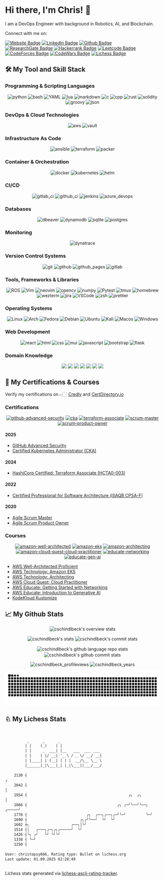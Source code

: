 # Hi there, I'm Chris! 👋

I am a DevOps Engineer with background in Robotics, AI, and Blockchain.

Connect with me on:

[![Website Badge](https://img.shields.io/badge/Website-3b5998?style=flat&logo=google-chrome&logoColor=white)](https://cschindlbeck.github.io/)
[![LinkedIn Badge](https://img.shields.io/badge/LinkedIn-0077B5?style=flat&logo=linkedin&logoColor=white)](https://www.linkedin.com/in/chrisschindlbeck/)
[![Github Badge](https://img.shields.io/badge/GitHub-100000?style=flat&logo=github&logoColor=white)](https://github.com/cschindlbeck)
[![ResearchGate Badge](https://img.shields.io/badge/ResearchGate-00CCBB?style=flat&logo=ResearchGate&logoColor=white)](https://www.researchgate.net/profile/Christopher-Schindlbeck)
[![Hackerrank Badge](https://img.shields.io/badge/-Hackerrank-2EC866?style=flat&logo=HackerRank&logoColor=white)](https://www.hackerrank.com/schindlbeck)
[![Leetcode Badge](https://img.shields.io/badge/-LeetCode-FFA116?style=flat&logo=LeetCode&logoColor=black)](https://leetcode.com/cschindlbeck)
[![CodeForces Badge](https://img.shields.io/static/v1?style=flat&message=Codeforces&color=1F8ACB&logo=Codeforces&logoColor=FFFFFF&label=)](https://codeforces.com/profile/cschindlbeck)
[![CodeWars Badge](https://img.shields.io/static/v1?style=flat&message=Codewars&color=B1361E&logo=Codewars&logoColor=FFFFFF&label=)](https://www.codewars.com/users/cschindlbeck)
[![Lichess Badge](https://img.shields.io/static/v1?style=flat&message=Lichess&color=000000&logo=Lichess&logoColor=FFFFFF&label=)](https://lichess.org/@/christopsy666)

## 🛠️ My Tool and Skill Stack

### Programming & Scripting Languages

<p align="center">
  <img alt="python" src="https://img.shields.io/badge/Python-3776AB?style=flat&logo=python&logoColor=white" />
  <img alt="bash" src="https://img.shields.io/badge/bash-121011.svg?logo=gnu-bash&logoColor=white" />
  <img alt="YAML" src="https://img.shields.io/badge/-Yaml-F05032?style=flat&logo=Yaml&logoColor=white" />
  <img alt="lua" src="https://img.shields.io/badge/lua-%232C2D72.svg?style=flat&logo=lua&logoColor=white" />
  <img alt="markdown" src="https://img.shields.io/badge/Markdown-000000.svg?logo=markdown&logoColor=white" />
  <img alt="c" src="https://img.shields.io/badge/C-00599C?style=flat&logo=c&logoColor=white" />
  <img alt="cpp" src="https://img.shields.io/badge/C%2B%2B-00599C?style=flat&logo=c%2B%2B&logoColor=white" />
  <img alt="rust" src="https://img.shields.io/badge/Rust-000000?style=flat&logo=rust&logoColor=white" />
  <img alt="solidity" src="https://img.shields.io/badge/Solidity-e6e6e6?style=flat&logo=solidity&logoColor=black" />
  <img alt="groovy" src="https://img.shields.io/badge/Apache%20Groovy-4298B8.svg?style=flat&logo=Apache+Groovy&logoColor=white" />
  <img alt="json" src="https://img.shields.io/badge/json-5E5C5C?style=flat&logo=json&logoColor=white" />
</p>

### DevOps & Cloud Technologies

<p align="center">
  <img alt="aws" src="https://img.shields.io/badge/Amazon_AWS-FF9900?style=flat&logo=amazonaws&logoColor=white" />
  <img alt="vault" src="https://img.shields.io/badge/Vault-FFD814?style=flat&logo=Vault&logoColor=black" />
</p>

### Infrastructure As Code

<p align="center">
  <img alt="ansible" src="https://img.shields.io/badge/ansible-%231A1918.svg?style=flat&logo=ansible&logoColor=white" />
  <img alt="terraform" src="https://img.shields.io/badge/terraform-%235835CC.svg?style=flat&logo=terraform&logoColor=white" />
  <img alt="packer" src="https://img.shields.io/badge/packer-%23E7EEF0.svg?style=flat&logo=packer&logoColor=%2302A8EF" />
</p>

### Container & Orchestration

<p align="center">
  <img alt="docker" src="https://img.shields.io/badge/-Docker-2496ED?style=flat&logo=docker&logoColor=white" />
  <img alt="kubernetes" src="https://img.shields.io/badge/kubernetes-%23326ce5.svg?style=flat&logo=kubernetes&logoColor=white" />
  <img alt="helm" src="https://img.shields.io/badge/Helm-0F1689?logo=helm&logoColor=fff)" />
</p>

### CI/CD

<p align="center">
  <img alt="gitlab_ci" src="https://img.shields.io/badge/GitLab%20CI-%23181717.svg?style=flat&logo=gitlab&logoColor=white" />
  <img alt="github_ci" src="https://img.shields.io/badge/GitHub%20Actions-%232671E5.svg?style=flat&logo=githubactions&logoColor=white" />
  <img alt="jenkins" src="https://img.shields.io/badge/Jenkins-49728B?style=flat&logo=jenkins&logoColor=white" />
  <img alt="azure_devops" src="https://img.shields.io/badge/Azure_DevOps-0078D7?style=flat&logo=azure-devops&logoColor=white" />
</p>

### Databases

<p align="center">
  <img alt="dbeaver" src="https://img.shields.io/badge/dbeaver-382923?style=flat&logo=dbeaver&logoColor=white" />
  <img alt="dynamodb" src="https://img.shields.io/badge/Amazon%20DynamoDB-4053D6?style=flat&logo=Amazon%20DynamoDB&logoColor=white" />
  <img alt="sqlite" src="https://img.shields.io/badge/Sqlite-003B57?style=flat&logo=sqlite&logoColor=white" />
  <img alt="postgres" src="https://img.shields.io/badge/PostgreSQL-316192?style=flat&logo=postgresql&logoColor=white" />
</p>

### Monitoring

<p align="center">
  <img alt="dynatrace" src="https://img.shields.io/badge/Dynatrace-1496FF?logo=dynatrace&logoColor=fff&style=flat" />
</p>

### Version Control Systems

<p align="center">
  <img alt="git" src="https://img.shields.io/badge/git-E44C30?style=flat&logo=git&logoColor=white" />
  <img alt="github" src="https://img.shields.io/badge/GitHub-100000?style=flat&logo=github&logoColor=white" />
  <img alt="github_pages" src="https://img.shields.io/badge/GitHub%20Pages-327FC7.svg?logo=github&logoColor=white" />
  <img alt="gitlab" src="https://img.shields.io/badge/GitLab-330F63?style=flat&logo=gitlab&logoColor=white" />
</p>

### Tools, Frameworks & Libraries

<p align="center">
  <img alt="ROS" src="https://img.shields.io/static/v1?style=flat&message=ROS&color=22314E&logo=ROS&logoColor=FFFFFF&label=" />
  <img alt="Vim" src="https://img.shields.io/badge/VIM-%2311AB00.svg?&style=flat&logo=vim&logoColor=white" />
  <img alt="neovim" src="https://img.shields.io/badge/NeoVim-%2357A143.svg?&style=flat&logo=neovim&logoColor=white" />
  <img alt="opencv" src="https://img.shields.io/badge/-OpenCV-05122A?style=flat&logo=opencv&logoColor=5C3EE8" />
  <img alt="numpy" src="https://img.shields.io/badge/Numpy-777BB4?style=flat&logo=numpy&logoColor=white" />
  <img alt="Pytest" src="https://img.shields.io/badge/Pytest-0A9EDC.svg?logo=pytest&logoColor=white" />
  <img alt="tmux" src="https://img.shields.io/badge/tmux-1BB91F?style=flat&logo=tmux&logoColor=white" />
  <img alt="homebrew" src="https://img.shields.io/badge/homebrew-FBB040?style=flat&logo=homebrew&logoColor=white" />
  <img alt="wezterm" src="https://img.shields.io/badge/wezterm-4E49EE?style=flat&logo=wezterm&logoColor=white" />
  <img alt="jira" src="https://img.shields.io/badge/Jira-0052CC?style=flat&logo=Jira&logoColor=white" />
  <img alt="VSCode" src="https://img.shields.io/badge/-VSCode-007ACC?style=flat&logo=visual-studio-code&logoColor=white" />
  <img alt="zsh" src="https://img.shields.io/badge/Zsh-F15A24?style=flat&logo=Zsh&logoColor=white" />
  <img alt="prettier" src="https://img.shields.io/badge/prettier-1A2C34?style=flat&logo=prettier&logoColor=F7BA3E" />
</p>

### Operating Systems

<p align="center">
  <img alt="Linux" src="https://img.shields.io/badge/Linux-FCC624?style=flat&logo=linux&logoColor=black" />
  <img alt="Arch" src="https://img.shields.io/badge/Arch%20Linux-1793D1?logo=arch-linux&logoColor=fff&style=flat" />
  <img alt="Fedora" src="https://img.shields.io/badge/Fedora-black?style=flat&logo=Fedora" />
  <img alt="Debian" src="https://img.shields.io/badge/Debian-A81D33?style=flat&logo=debian&logoColor=white" />
  <img alt="Ubuntu" src="https://img.shields.io/badge/-Ubuntu-E95420?style=flat&logo=ubuntu&logoColor=white" />
  <img alt="Kali" src="https://img.shields.io/badge/Kali_Linux-557C94?style=flat&logo=kali-linux&logoColor=white" />
  <img alt="Macos" src="https://img.shields.io/badge/mac%20os-000000?style=flat&logo=apple&logoColor=white" />
  <img alt="Windows" src="https://img.shields.io/badge/-Windows-007ACC?style=flat&logo=windows&logoColor=white" />
</p>

### Web Development

<p align="center">
  <img alt="react" src="https://img.shields.io/badge/react-%2320232a.svg?style=flat&logo=React&logoColor=%2361DAFB" />
  <img alt="html" src="https://img.shields.io/badge/-HTML5-E34F26?style=flat&logo=html5&logoColor=white" />
  <img alt="css" src="https://img.shields.io/badge/-CSS3-1572B6?style=flat&logo=css3" />
  <img alt="mui" src="https://img.shields.io/badge/MUI-%230081CB.svg?style=flat&logo=mui&logoColor=white" />
  <img alt="javascript" src="https://img.shields.io/badge/JavaScript-%23323330.svg?style=flat&logo=javascript&logoColor=%23F7DF1E" />
  <img alt="bootstrap" src="https://img.shields.io/badge/-Bootstrap-563D7C?style=flat&logo=bootstrap" />
  <img alt="flask" src="https://img.shields.io/badge/-Flask-000000?style=flat&logo=Flask&logoColor=ffffff)" />
</p>

### Domain Knowledge

<p align="center">
  <img src="https://img.shields.io/badge/Robotics-green?style=flat" />
  <img src="https://img.shields.io/badge/Control-red?style=flat" />
  <img src="https://img.shields.io/badge/Motion Planning-blue?style=flat" />
  <img src="https://img.shields.io/badge/Sensor Fusion-yellowgreen?style=flat" />
  <img src="https://img.shields.io/badge/Signal and Image Processing-blueviolet?style=flat" />
  <img src="https://img.shields.io/badge/Machine Learning-success?style=flat" />
  <img src="https://img.shields.io/badge/Blockchain-critical?style=flat" />
</p>

## 🏅 My Certifications & Courses

Verify my certifications on 👉🏻 [Credly](https://www.credly.com/users/chris-schindlbeck) and [CertDirectory.io](https://certdirectory.io/profile/65263cfc-1d9c-41f1-9bbe-52e4af35ab07)

### Certifications

<p align="center">
  <a href="https://www.credly.com/badges/08c7a385-98d8-4c91-86ac-dd89bec01d57" target="_blank"><img alt="github-advanced-security" src="https://images.credly.com/images/c9ed294b-f8ac-48fa-a8c3-96dab1f110f2/image.png" width="125" height="125"></a>
  <a href="https://www.credly.com/badges/9d1c30b5-f3ec-4f38-9087-3176ba41f667" target="_blank"><img alt="cka" src="https://images.credly.com/images/8b8ed108-e77d-4396-ac59-2504583b9d54/cka_from_cncfsite__281_29.png" width="125" height="125"></a>
  <a href="https://www.credly.com/badges/48e35896-034f-4a05-a923-6f5ca7def4c6" target="_blank"><img alt="terraform-associate" src="https://images.credly.com/images/99289602-861e-4929-8277-773e63a2fa6f/image.png" width="125" height="125"></a>
  <!-- <a href="https://www.gernotstarke.de/images/certification/cpsa-f-logo.png" target="_blank"><img alt="iSAQB" src="CPSA-F)](https://zertdb.isqi.org/de/download/certificate/token/zQcwjW%241A_-V_t6a-9_7)" width="125" height="125"></a> -->
  <a href="https://mylogin.exin.nl/polarserver.asp?Script=GetLinkedInPost&CandidateCertificateGUID=65C88A1D-8FF0-4075-89C5-6416E2335F56&ts=801114640" target="_blank"><img alt="scrum-master" src="https://mylogin.exin.nl/BlobData/Exillence/MultiModuleCertificate/CertificateBadgeImage/630589.png?s=43641.5914699074" width="125" height="125"></a>
  <a href="https://mylogin.exin.nl/polarserver.asp?Script=GetLinkedInPost&CandidateCertificateGUID=B140654E-0650-4922-8F9A-C8714CB48603&ts=801114656" target="_blank"><img alt="scrum-product-owner" src="https://mylogin.exin.nl/BlobData/Exillence/MultiModuleCertificate/CertificateBadgeImage/630641.png?ts=43641.5919212963" width="125" height="125"></a>
</p>

#### 2025

- [GitHub Advanced Security](https://www.credly.com/badges/08c7a385-98d8-4c91-86ac-dd89bec01d57/public_url)
- [Certified Kubernetes Administrator (CKA)](https://www.credly.com/badges/9d1c30b5-f3ec-4f38-9087-3176ba41f667/public_url)

#### 2024

- [HashiCorp Certified: Terraform Associate (HCTA0-003)](https://www.credly.com/badges/48e35896-034f-4a05-a923-6f5ca7def4c6)

#### 2022

- [Certified Professional for Software Architecture (iSAQB CPSA-F)](https://zertdb.isqi.org/de/download/certificate/token/zQcwjW%241A_-V_t6a-9_7)

#### 2020

- [Agile Scrum Master](https://mylogin.exin.nl/polarserver.asp?FrameSet=Minimal&ToolName=CertificateCheckTool&Framed=1&LastName=Schindlbeck&CertificateNumber=6337316.20794863&ModuleID=630589)
- [Agile Scrum Product Owner](https://mylogin.exin.nl/AppPool_5/polarserver.asp?FrameSet=Minimal&ToolName=CertificateCheckTool&Framed=1&LastName=Schindlbeck&CertificateNumber=6337316.20794001&ModuleID=630641&SID=80DACB7C5BBC16548C800E6EB9583B7C&PageID=0)

### Courses

<p align="center">
  <a href="https://www.credly.com/badges/93fdef32-ad86-4092-a1dc-8a2b96ba7792" target="_blank"><img alt="amazon-well-architected" src="https://images.credly.com/images/b870667f-00a3-48d7-b988-9c02b441b883/image.png" width="125" height="125"></a>
  <a href="https://www.credly.com/badges/51fa72ad-75ef-4068-815c-27d28b95dda5" target="_blank"><img alt="amazon-eks" src="https://images.credly.com/images/9bcbde6d-1754-4617-9337-124f7b10a6c2/image.png" width="125" height="125"></a>
  <a href="https://www.credly.com/badges/9055e89c-946d-4c0d-8bac-816a832e3d7f" target="_blank"><img alt="amazon-architecting" src="https://images.credly.com/images/519a6dba-f145-4c1a-85a2-1d173d6898d9/image.png" width="125" height="125"></a>
  <a href="https://www.credly.com/badges/0f74fa2f-6574-4221-8dbf-9e73ad4f2cd1" target="_blank"><img alt="amazon-cloud-quest-cloud-practitioner" src="https://images.credly.com/images/2784d0d8-327c-406f-971e-9f0e15097003/image.png" width="125" height="125"></a>
  <a href="https://www.credly.com/badges/4d2938d5-6157-4016-a5b7-24e19ccfb699" target="_blank"><img alt="educate-networking" src="https://images.credly.com/images/979e42e2-1d32-4d21-97ea-53d991ea50fb/image.png" width="125" height="125"></a>
  <a href="https://www.credly.com/badges/415ed9a9-03c4-484d-8cb5-bc349f2f68a9" target="_blank"><img alt="educate-gen-ai" src="https://images.credly.com/images/4b68a030-53d0-414b-be57-b1837bc3b3e6/image.png" width="125" height="125"></a>
</p>

- [AWS Well-Architected Proficient](https://www.credly.com/badges/93fdef32-ad86-4092-a1dc-8a2b96ba7792)
- [AWS Technology: Amazon EKS](https://www.credly.com/badges/51fa72ad-75ef-4068-815c-27d28b95dda5)
- [AWS Technology: Architecting](https://www.credly.com/badges/9055e89c-946d-4c0d-8bac-816a832e3d7f)
- [AWS Cloud Quest: Cloud Practitioner](https://www.credly.com/badges/0f74fa2f-6574-4221-8dbf-9e73ad4f2cd1)
- [AWS Educate: Getting Started with Networking](https://www.credly.com/badges/4d2938d5-6157-4016-a5b7-24e19ccfb699)
- [AWS Educate: Introduction to Generative AI](https://www.credly.com/badges/415ed9a9-03c4-484d-8cb5-bc349f2f68a9)
- [KodeKloud Kustomize](https://learn.kodekloud.com/certificate/c3c9d63c-d5a2-4ee5-bc31-fd029996cb2e)

## 📈 My Github Stats

<p align="center">
  <img align="center" src="http://github-profile-summary-cards.vercel.app/api/cards/profile-details?username=cschindlbeck&theme=github_dark" alt="cschindlbeck's overview stats" />
</p>

<p align="center">
  <img align="center" src="http://github-profile-summary-cards.vercel.app/api/cards/stats?username=cschindlbeck&theme=github_dark" alt="cschindlbeck's stats" />
  <img align="center" src="http://github-profile-summary-cards.vercel.app/api/cards/productive-time?username=cschindlbeck&theme=github_dark&utcOffset=1" alt="cschindlbeck's commit stats" />
</p>

<p align="center">
  <img align="center" src="http://github-profile-summary-cards.vercel.app/api/cards/repos-per-language?username=cschindlbeck&theme=github_dark" alt="cschindlbeck's github language repo stats" />
  <img align="center" src="http://github-profile-summary-cards.vercel.app/api/cards/most-commit-language?username=cschindlbeck&theme=github_dark" alt="cschindlbeck's github commit stats" />
</p>

<p align="center">
  <img src="https://komarev.com/ghpvc/?username=cschindlbeck&style=flat&color=blue" alt="cschindlbeck_profileviews" />
  <img src="https://badges.strrl.dev/years/cschindlbeck?style=flat&color=blue" alt="cschindlbeck_years" />
</p>

![github contribution grid snake animation](https://raw.githubusercontent.com/cschindlbeck/cschindlbeck/output/github-snake-dark.svg?palette=github-dark)
## &#9816; My Lichess Stats
<pre>
<code>

          _      _      _
         | |    (_)    | |
         | |     _  ___| |__   ___  ___ ___
         | |    | |/ __| '_ \ / _ \/ __/ __|
         | |____| | (__| | | |  __/\__ \__ \
         |______|_|\___|_| |_|\___||___/___/

    2130 ┤                                                              ╭
    2042 ┤                                                              │
    1954 ┤                                              ╭╮  ╭╮          │
    1866 ┤                                         ╭╮ ╭─╯╰──╯╰──╮ ╭─────╯
    1778 ┤                           ╭╮  ╭──╮╭──╮╭─╯╰─╯         ╰─╯
    1690 ┤                        ╭╮╭╯╰──╯  ╰╯  ╰╯
    1602 ┼╮                   ╭──╮│╰╯
    1514 ┤│   ╭───╮╭─╮╭╮╭─────╯  ╰╯
    1426 ┤╰╮ ╭╯   ╰╯ ╰╯╰╯
    1338 ┤ ╰─╯
    1250 ┤

User: christopsy666, Rating type: Bullet on lichess.org
Last update: 01.09.2025 02:20:49
</code>
</pre>
Lichess stats generated via [lichess-ascii-rating-tracker](https://github.com/cschindlbeck/lichess-ascii-rating-tracker.git).
